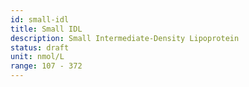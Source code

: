 ```yaml
---
id: small-idl
title: Small IDL
description: Small Intermediate-Density Lipoprotein
status: draft
unit: nmol/L
range: 107 - 372
---
```


